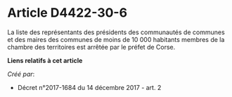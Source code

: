 # Article D4422-30-6

La liste des représentants des présidents des communautés de communes et des maires des communes de moins de 10 000 habitants
membres de la chambre des territoires est arrêtée par le préfet de Corse.

**Liens relatifs à cet article**

_Créé par_:

  - Décret n°2017-1684 du 14 décembre 2017 - art. 2
